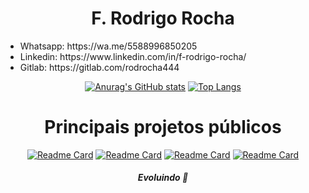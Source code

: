 <div align="center">
  <h1>F. Rodrigo Rocha</h1>
  <ul align="left">
    <li>Whatsapp: https://wa.me/5588996850205</li>
    <li>Linkedin: https://www.linkedin.com/in/f-rodrigo-rocha/</li>
    <li>Gitlab: https://gitlab.com/rodrocha444</li>
  </ul>



[![Anurag's GitHub stats](https://github-readme-stats.vercel.app/api?username=rodrocha444&show_icons=true&theme=gotham)](https://github.com/anuraghazra/github-readme-stats)
[![Top Langs](https://github-readme-stats.vercel.app/api/top-langs/?username=rodrocha444&layout=donut&theme=gotham)](https://github.com/anuraghazra/github-readme-stats)

<h1>Principais projetos públicos</h1>

  [![Readme Card](https://github-readme-stats.vercel.app/api/pin/?username=rodrocha444&repo=dados-dos-paises&theme=gotham)](https://github.com/anuraghazra/github-readme-stats)
  [![Readme Card](https://github-readme-stats.vercel.app/api/pin/?username=rodrocha444&repo=brainny-project&theme=gotham)](https://github.com/anuraghazra/github-readme-stats)
  [![Readme Card](https://github-readme-stats.vercel.app/api/pin/?username=rodrocha444&repo=desafio-01-rocketseat&theme=gotham)](https://github.com/anuraghazra/github-readme-stats)
  [![Readme Card](https://github-readme-stats.vercel.app/api/pin/?username=rodrocha444&repo=desafio-02-rocketseat&theme=gotham)](https://github.com/anuraghazra/github-readme-stats)
  

  <h4><i>Evoluindo 🚀</i></h4>
</div>
